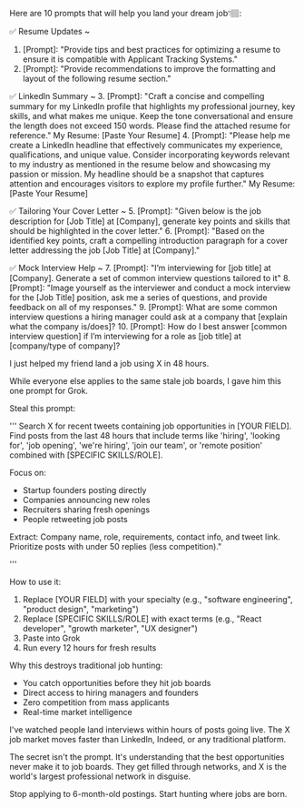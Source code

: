 Here are 10 prompts that will help you land your dream job👇🏽:

✅ Resume Updates ~
1. [Prompt]: "Provide tips and best practices for optimizing a resume to ensure it is compatible with Applicant Tracking Systems."
2. [Prompt]: "Provide recommendations to improve the formatting and layout of the following resume section."

✅ LinkedIn Summary ~
3. [Prompt]: "Craft a concise and compelling summary for my LinkedIn profile that highlights my professional journey, key skills, and what makes me unique. Keep the tone conversational and ensure the length does not exceed 150 words. Please find the attached resume for reference."
My Resume: [Paste Your Resume]
4. [Prompt]: "Please help me create a LinkedIn headline that effectively communicates my experience, qualifications, and unique value. Consider incorporating keywords relevant to my industry as mentioned in the resume below and showcasing my passion or mission. My headline should be a snapshot that captures attention and encourages visitors to explore my profile further."
My Resume: [Paste Your Resume]

✅ Tailoring Your Cover Letter ~
5. [Prompt]: "Given below is the job description for [Job Title] at [Company], generate key points and skills that should be highlighted in the cover letter."
6. [Prompt]: "Based on the identified key points, craft a compelling introduction paragraph for a cover letter addressing the job [Job Title] at [Company]." 

✅ Mock Interview Help ~
7. [Prompt]: "I’m interviewing for [job title] at [Company]. Generate a set of common interview questions tailored to it"
8. [Prompt]: "Image yourself as the interviewer and conduct a mock interview for the [Job Title] position, ask me a series of questions, and provide feedback on all of my responses."
9. [Prompt]: What are some common interview questions a hiring manager could ask at a company that [explain what the company is/does]?
10. [Prompt]: How do I best answer [common interview question] if I’m interviewing for a role as [job title] at [company/type of company]?


I just helped my friend land a job using X in 48 hours.

While everyone else applies to the same stale job boards, I gave him this one prompt for Grok.

Steal this prompt:

'''
Search X for recent tweets containing job opportunities in [YOUR FIELD]. Find posts from the last 48 hours that include terms like 'hiring', 'looking for', 'job opening', 'we're hiring', 'join our team', or 'remote position' combined with [SPECIFIC SKILLS/ROLE].

Focus on:
- Startup founders posting directly
- Companies announcing new roles
- Recruiters sharing fresh openings
- People retweeting job posts

Extract: Company name, role, requirements, contact info, and tweet link. Prioritize posts with under 50 replies (less competition)."

'''

How to use it:

1. Replace [YOUR FIELD] with your specialty (e.g., "software engineering", "product design", "marketing")
2. Replace [SPECIFIC SKILLS/ROLE] with exact terms (e.g., "React developer", "growth marketer", "UX designer")
3. Paste into Grok
4. Run every 12 hours for fresh results

Why this destroys traditional job hunting:

- You catch opportunities before they hit job boards
- Direct access to hiring managers and founders
- Zero competition from mass applicants
- Real-time market intelligence

I've watched people land interviews within hours of posts going live. The X job market moves faster than LinkedIn, Indeed, or any traditional platform.

The secret isn't the prompt. It's understanding that the best opportunities never make it to job boards. They get filled through networks, and X is the world's largest professional network in disguise.

Stop applying to 6-month-old postings. Start hunting where jobs are born.
